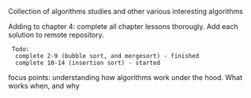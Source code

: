 Collection of algorithms studies and other various interesting algorithms

Adding to chapter 4:
     complete all chapter lessons thorougly. Add each solution to remote repository.

     
     Todo:
      complete 2-9 (bubble sort, and mergesort) - finished
      complete 10-14 (insertion sort) - started
     

focus points: understanding how algorithms work under the hood. What works when, and why

    

